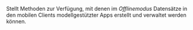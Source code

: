 Stellt Methoden zur Verfügung, mit denen im *Offlinemodus* Datensätze in den mobilen Clients modellgestützter Apps erstellt und verwaltet werden können. 